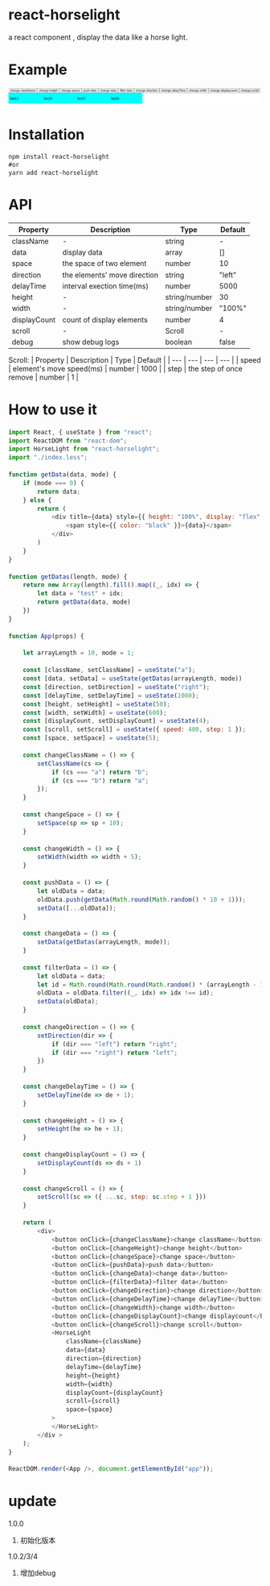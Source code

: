 # react-horselight

a react component , display the data like a horse light.

# Example

![avatar](demo.gif)

# Installation

```
npm install react-horselight
#or
yarn add react-horselight
```

# API
| Property | Description | Type | Default |
| --- | --- | --- | --- |
| className | - | string | - |
| data | display data | array | [] |
| space | the space of two element  | number | 10 |
| direction | the elements' move direction  | string | "left" |
| delayTime | interval exection time(ms)  | number | 5000 |
| height | -  | string/number | 30 |
| width | -  | string/number | "100%" |
| displayCount | count of display elements  | number | 4 |
| scroll | -  | Scroll | - |
| debug | show debug logs  | boolean | false |

Scroll:
| Property | Description | Type | Default |
| --- | --- | --- | --- |
| speed | element's move speed(ms) | number | 1000 |
| step | the step of once remove | number | 1 |

# How to use it

```js
import React, { useState } from "react";
import ReactDOM from "react-dom";
import HorseLight from "react-horselight";
import "./index.less";

function getData(data, mode) {
    if (mode === 0) {
        return data;
    } else {
        return (
            <div title={data} style={{ height: "100%", display: "flex", alignItems: "center", justifyContent: "center" }}>
                <span style={{ color: "black" }}>{data}</span>
            </div>
        )
    }
}

function getDatas(length, mode) {
    return new Array(length).fill().map((_, idx) => {
        let data = "test" + idx;
        return getData(data, mode)
    })
}

function App(props) {

    let arrayLength = 10, mode = 1;

    const [className, setClassName] = useState("a");
    const [data, setData] = useState(getDatas(arrayLength, mode))
    const [direction, setDirection] = useState("right");
    const [delayTime, setDelayTime] = useState(1000);
    const [height, setHeight] = useState(50);
    const [width, setWidth] = useState(600);
    const [displayCount, setDisplayCount] = useState(4);
    const [scroll, setScroll] = useState({ speed: 400, step: 1 });
    const [space, setSpace] = useState(5);

    const changeClassName = () => {
        setClassName(cs => {
            if (cs === "a") return "b";
            if (cs === "b") return "a";
        });
    }

    const changeSpace = () => {
        setSpace(sp => sp + 10);
    }

    const changeWidth = () => {
        setWidth(width => width + 5);
    }

    const pushData = () => {
        let oldData = data;
        oldData.push(getData(Math.round(Math.random() * 10 + 1)));
        setData([...oldData]);
    }

    const changeData = () => {
        setData(getDatas(arrayLength, mode));
    }

    const filterData = () => {
        let oldData = data;
        let id = Math.round(Math.round(Math.random() * (arrayLength - 1) + 0));
        oldData = oldData.filter((_, idx) => idx !== id);
        setData(oldData);
    }

    const changeDirection = () => {
        setDirection(dir => {
            if (dir === "left") return "right";
            if (dir === "right") return "left";
        })
    }

    const changeDelayTime = () => {
        setDelayTime(de => de + 1);
    }

    const changeHeight = () => {
        setHeight(he => he + 1);
    }

    const changeDisplayCount = () => {
        setDisplayCount(ds => ds + 1)
    }

    const changeScroll = () => {
        setScroll(sc => ({ ...sc, step: sc.step + 1 }))
    }

    return (
        <div>
            <button onClick={changeClassName}>change className</button>
            <button onClick={changeHeight}>change height</button>
            <button onClick={changeSpace}>change space</button>
            <button onClick={pushData}>push data</button>
            <button onClick={changeData}>change data</button>
            <button onClick={filterData}>filter data</button>
            <button onClick={changeDirection}>change direction</button>
            <button onClick={changeDelayTime}>change delayTime</button>
            <button onClick={changeWidth}>change width</button>
            <button onClick={changeDisplayCount}>change displaycount</button>
            <button onClick={changeScroll}>change scroll</button>
            <HorseLight
                className={className}
                data={data}
                direction={direction}
                delayTime={delayTime}
                height={height}
                width={width}
                displayCount={displayCount}
                scroll={scroll}
                space={space}
            >
            </HorseLight>
        </div >
    );
}

ReactDOM.render(<App />, document.getElementById("app"));
```

# update
1.0.0 
1. 初始化版本

1.0.2/3/4
1. 增加debug